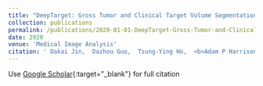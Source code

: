 ```yaml
---
title: "DeepTarget: Gross Tumor and Clinical Target Volume Segmentation in Esophageal Cancer Radiotherapy"
collection: publications
permalink: /publications/2020-01-01-DeepTarget-Gross-Tumor-and-Clinical-Target-Volume-Segmentation-in-Esophageal-Cancer-Radiotherapy
date: 2020
venue: 'Medical Image Analysis'
citation: ' Dakai Jin,  Dazhou Guo,  Tsung-Ying Ho,  <b>Adam P Harrison</b>,  Jing Xiao,  Chen-kan Tseng,  Le Lu, &quot;DeepTarget: Gross Tumor and Clinical Target Volume Segmentation in Esophageal Cancer Radiotherapy.&quot; Medical Image Analysis, 2020.'
---
```

Use [Google Scholar](https://scholar.google.com/scholar?q=DeepTarget:+Gross+Tumor+and+Clinical+Target+Volume+Segmentation+in+Esophageal+Cancer+Radiotherapy){:target="_blank"} for full citation